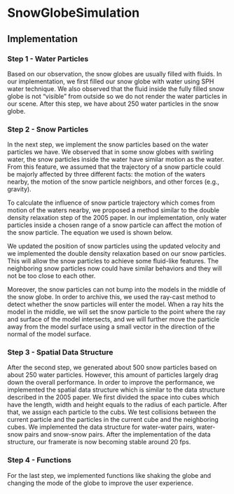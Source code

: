 # SnowGlobeSimulation




## Implementation
### Step 1 - Water Particles
Based on our observation, the snow globes are usually filled with fluids. In our implementation, we first filled our snow globe with water using SPH water technique. We also observed that the fluid inside the fully filled snow globe is not “visible” from outside so we do not render the water particles in our scene. After this step, we have about 250 water particles in the snow globe.

### Step 2 - Snow Particles
In the next step, we implement the snow particles based on the water particles we have. We observed that in some snow globes with swirling water, the snow particles inside the water have similar motion as the water.  From this feature, we assumed that the trajectory of a snow particle could be majorly affected by three different facts: the motion of the waters nearby, the motion of the snow particle neighbors, and other forces (e.g., gravity).

To calculate the influence of snow particle trajectory which comes from motion of the waters nearby, we proposed a method similar to the double density relaxation step of the 2005 paper. In our implementation, only water particles inside a chosen range of a snow particle can affect the motion of the snow particle. The equation we used is shown below.

We updated the position of snow particles using the updated velocity and we implemented the double density relaxation based on our snow particles. This will allow the snow particles to achieve some fluid-like features. The neighboring snow particles now could have similar behaviors and they will not be too close to each other.

Moreover, the snow particles can not  bump into the models in the middle of the snow globe. In order to archive this, we used the ray-cast method to detect whether the snow particles will enter the model. When a ray hits the model in the middle, we will set the snow particle to the point where the ray and surface of the model intersects, and we will further move the particle away from the model surface using a small vector in the direction of the normal of the model surface.


### Step 3 - Spatial Data Structure
After the second step, we generated about 500 snow particles based on about 250 water particles. However, this amount of particles largely drag down the overall performance. In order to improve the performance, we implemented the spatial data structure which is similar to the data structure described in the 2005 paper. We first divided the space into cubes which have the length, width and height equals to the radius of each particle. After that, we assign each particle to the cubs. We test collisions between the current particle and the particles in the current cube and the neighboring cubes. We implemented the data structure for water-water pairs, water-snow pairs and snow-snow pairs. After the implementation of the data structure, our framerate is now becoming stable around 20 fps.

### Step 4 - Functions
For the last step, we implemented functions like shaking the globe and changing the mode of the globe to improve the user experience.
